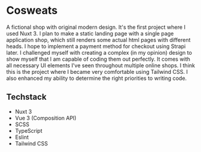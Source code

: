 # Cosweats

A fictional shop with original modern design.
It's the first project where I used Nuxt 3. I plan to make a static landing page with a single page application shop, which still renders some actual html pages with different heads.
I hope to implement a payment method for checkout using Strapi later.
I challenged myself with creating a complex (in my opinion) design to show myself that I am capable of coding them out perfectly. 
It comes with all necessary UI elements I've seen throughout multiple online shops.
I think this is the project where I became very comfortable using Tailwind CSS.
I also enhanced my ability to determine the right priorities to writing code.

## Techstack
- Nuxt 3
- Vue 3 (Composition API)
- SCSS
- TypeScript
- Eslint
- Tailwind CSS
